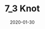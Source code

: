 ---
title: "7_3 Knot"
category: "painting"
date: 2020-01-30
cover: "../images/_DSC3109.JPG"
medium: "Acrylic on panel"
---
